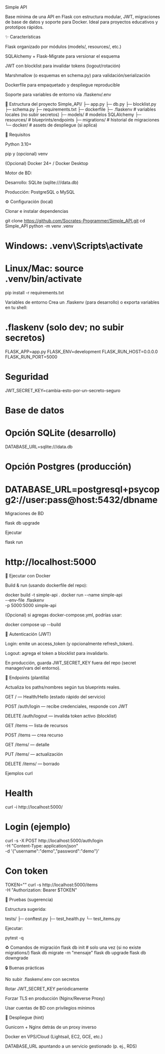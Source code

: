 Simple API

Base mínima de una API en Flask con estructura modular, JWT, migraciones de base de datos y soporte para Docker. Ideal para proyectos educativos y prototipos rápidos.

✨ Características

Flask organizado por módulos (models/, resources/, etc.)

SQLAlchemy + Flask-Migrate para versionar el esquema

JWT con blocklist para invalidar tokens (logout/rotación)

Marshmallow (o esquemas en schema.py) para validación/serialización

Dockerfile para empaquetado y despliegue reproducible

Soporte para variables de entorno vía .flaskenv/.env

📁 Estructura del proyecto
Simple_API/
├─ app.py
├─ db.py
├─ blocklist.py
├─ schema.py
├─ requirements.txt
├─ dockerfile
├─ .flaskenv                      # variables locales (no subir secretos)
├─ models/                        # modelos SQLAlchemy
├─ resources/                     # blueprints/endpoints
├─ migrations/                    # historial de migraciones
└─ docker/                        # assets de despliegue (si aplica)

🧰 Requisitos

Python 3.10+

pip y (opcional) venv

(Opcional) Docker 24+ / Docker Desktop

Motor de BD:

Desarrollo: SQLite (sqlite:///data.db)

Producción: PostgreSQL o MySQL

⚙️ Configuración (local)

Clonar e instalar dependencias

git clone https://github.com/Socrates-Programmer/Simple_API.git
cd Simple_API
python -m venv .venv
# Windows: .venv\Scripts\activate
# Linux/Mac: source .venv/bin/activate
pip install -r requirements.txt


Variables de entorno
Crea un .flaskenv (para desarrollo) o exporta variables en tu shell:

# .flaskenv (solo dev; no subir secretos)
FLASK_APP=app.py
FLASK_ENV=development
FLASK_RUN_HOST=0.0.0.0
FLASK_RUN_PORT=5000

# Seguridad
JWT_SECRET_KEY=cambia-esto-por-un-secreto-seguro

# Base de datos
# Opción SQLite (desarrollo)
DATABASE_URL=sqlite:///data.db
# Opción Postgres (producción)
# DATABASE_URL=postgresql+psycopg2://user:pass@host:5432/dbname


Migraciones de BD

flask db upgrade


Ejecutar

flask run
# http://localhost:5000

🐳 Ejecutar con Docker

Build & run (usando dockerfile del repo):

docker build -t simple-api .
docker run --name simple-api \
  --env-file .flaskenv \
  -p 5000:5000 simple-api


(Opcional) si agregas docker-compose.yml, podrías usar:

docker compose up --build

🔑 Autenticación (JWT)

Login: emite un access_token (y opcionalmente refresh_token).

Logout: agrega el token a blocklist para invalidarlo.

En producción, guarda JWT_SECRET_KEY fuera del repo (secret manager/vars del entorno).

🔌 Endpoints (plantilla)

Actualiza los paths/nombres según tus blueprints reales.

GET / — Health/Hello (estado rápido del servicio)

POST /auth/login — recibe credenciales, responde con JWT

DELETE /auth/logout — invalida token activo (blocklist)

GET /items — lista de recursos

POST /items — crea recurso

GET /items/<id> — detalle

PUT /items/<id> — actualización

DELETE /items/<id> — borrado

Ejemplos curl
# Health
curl -i http://localhost:5000/

# Login (ejemplo)
curl -s -X POST http://localhost:5000/auth/login \
  -H "Content-Type: application/json" \
  -d '{"username":"demo","password":"demo"}'

# Con token
TOKEN="<pega-tu-access-token>"
curl -s http://localhost:5000/items \
  -H "Authorization: Bearer $TOKEN"

🧪 Pruebas (sugerencia)

Estructura sugerida:

tests/
  ├─ conftest.py
  ├─ test_health.py
  └─ test_items.py


Ejecutar:

pytest -q

♻️ Comandos de migración
flask db init           # solo una vez (si no existe migrations/)
flask db migrate -m "mensaje"
flask db upgrade
flask db downgrade

🔒 Buenas prácticas

No subir .flaskenv/.env con secretos

Rotar JWT_SECRET_KEY periódicamente

Forzar TLS en producción (Nginx/Reverse Proxy)

Usar cuentas de BD con privilegios mínimos

🚀 Despliegue (hint)

Gunicorn + Nginx detrás de un proxy inverso

Docker en VPS/Cloud (Lightsail, EC2, GCE, etc.)

DATABASE_URL apuntando a un servicio gestionado (p. ej., RDS)
